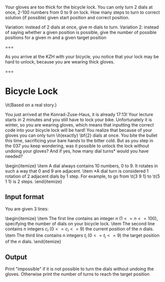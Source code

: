 Your gloves are too thick for the bicycle lock. You can only turn 2 dials at once, 2-100 numbers from 0 to 9 on lock. How many steps to turn to correct solution (if possible) given start position and correct position.


Variation: instead of 2 dials at once, give m dials to turn.
Variation 2: instead of saying whether a given position is possible, give the number of possible positions for a given m and a given target position

=== 

As you arrive at the KZH with your bicycle, you notice that your lock may be hard to unlock, because you are wearing thick gloves. 

===

# Bicycle Lock

\it{Based on a real story.}

You just arrived at the Konrad-Zuse-Haus, it is already 17:13! Your lecture starts in 2 minutes and you still have to lock your bike. Unfortunately it is winter, so you are wearing gloves, which means that inputting the correct code into your bicycle lock will be hard! You realize that because of your gloves you can only turn \it{exactly} \bf{2} dials at once. You bite the bullet this time, sacrificing your bare hands to the bitter cold. But as you step in the 037 you keep wondering, was it possible to unlock the lock without undoing your gloves? And if yes, how many dial turns* would you have needed?

\begin{itemize}
\item A dial always contains 10 numbers, 0 to 9. It rotates in such a way that 0 and 9 are adjacent.
\item *A dial turn is considered 1 rotation of 2 adjacent dials by 1 step. For example, to go from \t{3 9 1} to \t{5 1 1} is 2 steps.
\end{itemize}


## Input format

You are given 3 lines: 

\begin{itemize}
\item The first line contains an integer $n$ ($1 <= n <= 100$), specifying the number of dials on your bicycle lock.
\item The second line contains n integers $c_i$ ($0 <= c_i <= 9$) the current position of the $n$ dials.
\item The third line contains n integers $t_i$ ($0 <= t_i <= 9$) the target position of the $n$ dials.
\end{itemize}

## Output 

Print "impossible" if it is not possible to turn the dials without undoing the gloves. Otherwise print the number of turns to reach the target position
